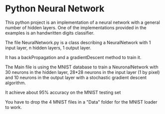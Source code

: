# Python Neural Network

This python project is an implementation of a neural network with a general number of hidden layers. One of the implementations provided in the examples is an handwritten digits classifier.

The file NeuralNetwork.py is a class describing a NeuralNetwork with 1 input layer, n hidden layers, 1 output layer.

It has a backPropagation and a gradientDescent method to train it.

The Main file is using the MNIST database to train a NeuronalNetwork with 30 neurons in the hidden layer, 28*28 neurons in the input layer (1 by pixel) and 10 neurons in the output layer with a stochastic gradient descent algorithm.

It achieve about 95% accuracy on the MNIST testing set

You have to drop the 4 MNIST files in a "Data" folder for the MNIST loader to work.
